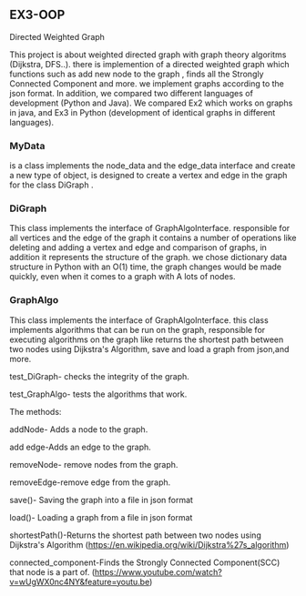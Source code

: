 ## EX3-OOP
Directed Weighted Graph

This project is about weighted directed graph with graph theory algoritms (Dijkstra, DFS..).
there is implemention of a directed weighted graph which functions such as add new node to the graph , finds all the Strongly Connected Component and more.
we implement graphs according to the json format.
In addition, we compared two different languages of development (Python and Java).
We compared Ex2 which works on graphs in java, and Ex3 in Python (development of identical graphs in different languages).

### MyData
is a class implements the node_data and the edge_data interface and create a new type of object,
is designed to create a vertex and edge in the graph for the class DiGraph .

### DiGraph
This class implements the interface of GraphAlgoInterface. responsible for all vertices and the edge of the graph it contains a number of operations like deleting and adding a vertex and edge and comparison of graphs, in addition it represents the structure of the graph. we chose dictionary data structure in Python with an O(1) time, the graph changes would be made quickly, even when it comes to a graph with A lots of nodes.

### GraphAlgo
This class implements the interface of GraphAlgoInterface.
this class implements algorithms that can be run on the graph, responsible for executing algorithms on the graph like returns the shortest path between two nodes using Dijkstra's Algorithm, save and load a graph from json,and more.

test_DiGraph- checks the integrity of the graph.

test_GraphAlgo- tests the algorithms that work.

The methods:

addNode- Adds a node to the graph.

add edge-Adds an edge to the graph.

removeNode- remove nodes from the graph.

removeEdge-remove edge from the graph.

save()- Saving the graph into a file in json format

load()- Loading a graph from a file in json format

shortestPath()-Returns the shortest path between two nodes using Dijkstra's Algorithm (https://en.wikipedia.org/wiki/Dijkstra%27s_algorithm)

connected_component-Finds the Strongly Connected Component(SCC) that node is a part of.
(https://www.youtube.com/watch?v=wUgWX0nc4NY&feature=youtu.be) 
